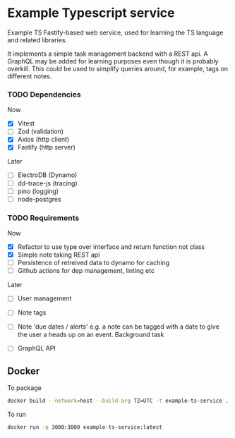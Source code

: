 # Example Typescript service

Example TS Fastify-based web service, used for learning the TS language and related libraries.  

It implements a simple task management backend with a REST api.  A GraphQL may be added for learning purposes even though it is probably overkill.  This could be used to simplify queries around, for example, tags on different notes.


### TODO Dependencies

Now

  - [x] Vitest
  - [ ] Zod (validation)
  - [x] Axios (http client)
  - [x] Fastify (http server) 

Later

  - [ ] ElectroDB (Dynamo)
  - [ ] dd-trace-js (tracing)
  - [ ] pino (logging)
  - [ ] node-postgres

### TODO Requirements

Now
- [x] Refactor to use type over interface and return function not class
- [x] Simple note taking REST api
- [ ] Persistence of retreived data to dynamo for caching
- [ ] Github actions for dep management, linting etc

Later
  - [ ] User management
  - [ ] Note tags
  - [ ] Note 'due dates / alerts' e.g. a note can be tagged with a date to give the user a heads up on an event.  Background task
  - [ ] GraphQL API
  



## Docker

To package

``` bash
docker build --network=host --build-arg TZ=UTC -t example-ts-service .
```

To run

```bash
docker run -p 3000:3000 example-ts-service:latest
```
 